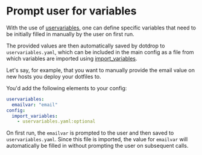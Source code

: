# Prompt user for variables

With the use of [uservariables](../config-details.md#entry-uservariables),
one can define specific variables that need to be initially filled in manually
by the user on first run.

The provided values are then automatically saved by dotdrop to `uservariables.yaml`,
which can be included in the main config as a file from which variables are imported
using [import_variables](../config-details.md#entry-import_variables).

Let's say, for example, that you want to manually provide the email value
on new hosts you deploy your dotfiles to.

You'd add the following elements to your config:
```yaml
uservariables:
  emailvar: "email"
config:
  import_variables:
    - uservariables.yaml:optional
```

On first run, the `emailvar` is prompted to the user and then saved
to `uservariables.yaml`. Since this file is imported, the value for
`emailvar` will automatically be filled in without prompting the
user on subsequent calls.
